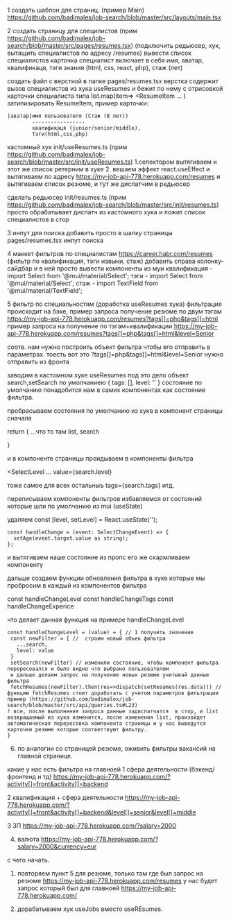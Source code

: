 1 создать шаблон для страниц. (пример Main) https://github.com/badimalex/job-search/blob/master/src/layouts/main.tsx


2 создать страницу для специлистов
  (прим https://github.com/badimalex/job-search/blob/master/src/pages/resumes.tsx)
  (подключить редьюсер, хук, вытащить специалистов по адресу /resumes)
  вывести список специалистов
    карточка специалист включает в себя
    имя, аватар,  квалификаця, тэги знания (html, css, react, php), стаж (лет)

  создать файл с версткой в папке pages/resumes.tsx
    верстка содержит вызов специалистов из хука useResumes
    и бежит по нему с отрисовкой карточки специалиста
    типа list.map(item=> <ResumeItem ... )
    затипизировать ResumeItem, пример карточки:

    |аватар|имя пользователя (Стаж (8 лет))
            -----------------
            квалификаця (junior/senior/middle),
            Тэги(html,css,php)

  кастомный хук init/useResumes.ts (прим https://github.com/badimalex/job-search/blob/master/src/init/useResumes.ts)
    1.селектором вытягиваем и этот же список ретерним в хуке
    2. вешаем эффект react.useEffect и вытягиваем по адресу https://my-job-api-778.herokuapp.com/resumes и вытягиваем список резюме, и тут же диспатчим в редьюсер

  сделать редьюсер init/resumes.ts (прим https://github.com/badimalex/job-search/blob/master/src/init/resumes.ts)
    просто обрабатывает диспатч из кастомного хука и ложит список специалистов в стор

3 инпут для поиска
  добавить просто в шапку страницы pages/resumes.tsx инпут поиска

4 маккет фильтров по специалистам https://career.habr.com/resumes (фильтр по квалификация, тэги навыки, стаж)
   добавить справа колонку-сайдбар и в ней просто вывести компоненты из муи
   квалификация - import Select from '@mui/material/Select';
   тэги - import Select from '@mui/material/Select';
   стаж - import TextField from '@mui/material/TextField';

5 фильтр по специальностям (доработка useResumes хука)
  фильтрация происходит на бэке, пример запроса получение резюме по двум тэгам
  https://my-job-api-778.herokuapp.com/resumes?tags[]=php&tags[]=html
  пример запроса на получение по тэгам+квалификации
  https://my-job-api-778.herokuapp.com/resumes?tags[]=php&tags[]=html&level=Senior

  соотв. нам нужно построить объект фильтра чтобы его отправить в параметрах.
  тоесть вот это ?tags[]=php&tags[]=html&level=Senior нужно отправить из фронта

  заводим в кастомном хуке useResumes под это дело объект
  search,setSearch по умолчаниею {
    tags: [],
    level: ''
  }
  состояние по умолчанию понадобится нам в самих компонентах как состояние фильтра.

  пробрасываем состояния по умолчанию из хука в компонент страницы сначала

  return {
    ...что то там
    list,
    search

  }

  и в компоненте страницы проидываем в компоненты фильтра

  <SelectLevel
    ...
    value={search.level}


  тоже самое для всех остальныъ
  tags={search.tags} итд.

  переписываем компоненты фильтров избавляемся от состояний которые шли по умолчанию из mui (useState)

  удаляем
   const [level, setLevel] = React.useState('');

    const handleChange = (event: SelectChangeEvent) => {
      setAge(event.target.value as string);
    };
  и вытягиваем наше состояние из пропс его же скармливаем компоненту


  дальше
  создаем функции обновления фильтра в хуке которые мы пробросим в каждый из компонентов фильтра

  const handleChangeLevel
  const handleChangeTags
  const handleChangeExperice

  что делает данная функция
  на примере handleChangeLevel

    const handleChangeLevel = (value) = { // 1 получить значение
     const newFilter = { //  строим новый объек фильтра
       ...search,
       level: value
     }
     setSearch(newFilter) // изменили состояние, чтобы компонент фильтра перересовался и было видно что выбрано пользователем
     и дальше делаем запрос на получение новых резюме учитывай данные фильтра
     fetchResumes(newFilter).then(res=>dispatch(setResumes(res.data))) // функцию fetchResumes стоит доработать с учетом параметров фильтрации пример (https://github.com/badimalex/job-search/blob/master/src/api/queries.ts#L23)
    ! все, после выполнения запроса данные задиспатчатся  в стор, и list возвращаемый из хука изменится, после изменения list, произойдет автоматическая перересовка компонента страницы и у нас выведутся карточки резюме которые соответтвуют фильтру.
    }

6. по аналогии со страницей резюме, оживить фильтры вакансий на главной странице.

  какие у нас есть фильтра на главноей
  1 сфера деятельности (бэкенд/фронтенд и тд)
  https://my-job-api-778.herokuapp.com/?activity[]=front&activity[]=backend

  2 квалификация + сфера деятельности
  https://my-job-api-778.herokuapp.com/?activity[]=front&activity[]=backend&level[]=senior&level[]=middle

  3 ЗП
  https://my-job-api-778.herokuapp.com/?salary=2000

  4. валюта
  https://my-job-api-778.herokuapp.com/?salary=2000&currency=eur

  с чего начать.

  1. повторяем пункт 5 для резюме, только там где был запрос на резюме
  https://my-job-api-778.herokuapp.com/resumes
  у нас будет запрос который был для главноей
  https://my-job-api-778.herokuapp.com/

  2. дорабатываем хук useJobs вместо useREsumes.
